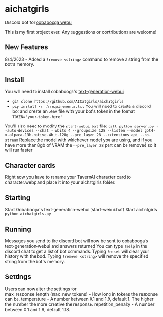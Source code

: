 # aichatgirls
Discord bot for [oobabooga webui](https://github.com/oobabooga/text-generation-webui)

This is my first project ever. Any suggestions or contributions are welcome!

## New Features

8/4/2023 - Added a `!remove <string>` command to remove a string from the bot's memory.

## Install
You will need to install oobabooga's [text-generation-webui](https://github.com/oobabooga/text-generation-webui)
 - `git clone https://github.com/AICatgirls/aichatgirls`
 - `pip install -r .\requirements.txt`
 You will need to create a discord bot and create an .env file with your bot's token in the format `TOKEN='your-token-here'`

You'll also need to modify the `start-webui.bat` file: `call python server.py --auto-devices --chat --wbits 4 --groupsize 128 --listen --model gpt4-x-alpaca-13b-native-4bit-128g --pre_layer 28 --extensions api --no-stream`
Replace the model with whichever model you are using, and if you have more than 8gb of VRAM the `--pre_layer 28` part can be removed so it will run faster
 
##  Character cards
Right now you have to rename your TavernAI character card to character.webp and place it into your aichatgirls folder.

## Starting
Start Oobabooga's text-generation-webui (start-webui.bat)
Start aichatgirls `python aichatgirls.py`

## Running
Messages you send to the discord bot will now be sent to oobabooga's text-generation-webui and answers returned
You can type `!help` in the discord chat to get a list of bot commands. Typing `!reset` will clear your history with the bod. Typing `!remove <string>` will remove the specified string from the bot's memory.

## Settings
Users can now alter the settings for                 
	max_response_length (max_new_tokens) - How long in tokens the response can be.
    temperature - A number between 0.1 and 1.9, default 1. The higher the number the more creative the response.
    repetition_penalty - A number between 0.1 and 1.9, default 1.18.